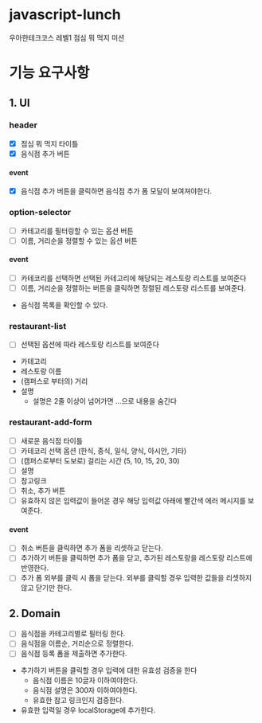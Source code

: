 # javascript-lunch

우아한테크코스 레벨1 점심 뭐 먹지 미션

# 기능 요구사항

## 1. UI

### header

- [x] 점심 뭐 먹지 타이틀
- [x] 음식점 추가 버튼

#### event

- [x] 음식점 추가 버튼을 클릭하면 음식점 추가 폼 모달이 보여져야한다.

### option-selector

- [ ] 카테고리를 필터링할 수 있는 옵션 버튼
- [ ] 이름, 거리순을 정렬할 수 있는 옵션 버튼

#### event

- [ ] 카테코리를 선택하면 선택된 카테고리에 해당되는 레스토랑 리스트를 보여준다
- [ ] 이름, 거리순을 정렬하는 버튼을 클릭하면 정렬된 레스토랑 리스트를 보여준다.

- 음식점 목록을 확인할 수 있다.

### restaurant-list

- [ ] 선택된 옵션에 따라 레스토랑 리스트를 보여준다

- 카테고리
- 레스토랑 이름
- (캠퍼스로 부터의) 거리
- 설명
  - 설명은 2줄 이상이 넘어가면 ...으로 내용을 숨긴다

### restaurant-add-form

- [ ] 새로운 음식점 타이틀
- [ ] 카테코리 선택 옵션 (한식, 중식, 일식, 양식, 아시안, 기타)
- [ ] (캠퍼스로부터 도보로) 걸리는 시간 (5, 10, 15, 20, 30)
- [ ] 설명
- [ ] 참고링크
- [ ] 취소, 추가 버튼
- [ ] 유효하지 않은 입력값이 들어온 경우 해당 입력값 아래에 빨간색 에러 메시지를 보여준다.

#### event

- [ ] 취소 버튼을 클릭하면 추가 폼을 리셋하고 닫는다.
- [ ] 추가하기 버튼을 클릭하면 추가 폼을 닫고, 추가된 레스토랑을 레스토랑 리스트에 반영한다.
- [ ] 추가 폼 외부를 클릭 시 폼을 닫는다. 외부를 클릭할 경우 입력한 값들을 리셋하지 않고 닫기만 한다.

## 2. Domain

- [ ] 음식점을 카테고리별로 필터링 한다.
- [ ] 음식점을 이름순, 거리순으로 정렬한다.
- [ ] 음식점 등록 폼을 제출하면 추가한다.
- 추가하기 버튼을 클릭할 경우 입력에 대한 유효성 검증을 한다
  - 음식점 이름은 10글자 이하여야한다.
  - 음식점 설명은 300자 이하여야한다.
  - 유효한 참고 링크인지 검증한다.
- 유효한 입력일 경우 localStorage에 추가한다.
